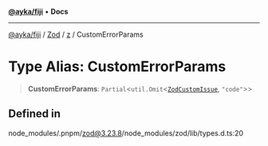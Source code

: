 [**@ayka/fiji**](../../../../../README.md) • **Docs**

***

[@ayka/fiji](../../../../../globals.md) / [Zod](../../../README.md) / [z](../README.md) / CustomErrorParams

# Type Alias: CustomErrorParams

> **CustomErrorParams**: `Partial`\<`util.Omit`\<[`ZodCustomIssue`](../interfaces/ZodCustomIssue.md), `"code"`\>\>

## Defined in

node\_modules/.pnpm/zod@3.23.8/node\_modules/zod/lib/types.d.ts:20

